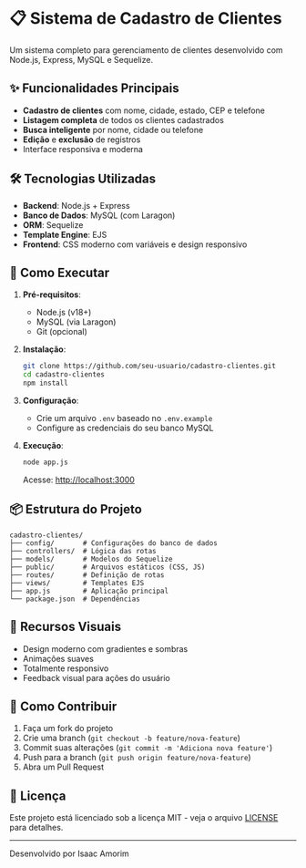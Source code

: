 # 📋 Sistema de Cadastro de Clientes

Um sistema completo para gerenciamento de clientes desenvolvido com Node.js, Express, MySQL e Sequelize.

## ✨ Funcionalidades Principais

- **Cadastro de clientes** com nome, cidade, estado, CEP e telefone
- **Listagem completa** de todos os clientes cadastrados
- **Busca inteligente** por nome, cidade ou telefone
- **Edição** e **exclusão** de registros
- Interface responsiva e moderna

## 🛠️ Tecnologias Utilizadas

- **Backend**: Node.js + Express
- **Banco de Dados**: MySQL (com Laragon)
- **ORM**: Sequelize
- **Template Engine**: EJS
- **Frontend**: CSS moderno com variáveis e design responsivo

## 🚀 Como Executar

1. **Pré-requisitos**:
   - Node.js (v18+)
   - MySQL (via Laragon)
   - Git (opcional)

2. **Instalação**:
   ```bash
   git clone https://github.com/seu-usuario/cadastro-clientes.git
   cd cadastro-clientes
   npm install
   ```

3. **Configuração**:
   - Crie um arquivo `.env` baseado no `.env.example`
   - Configure as credenciais do seu banco MySQL

4. **Execução**:
   ```bash
   node app.js
   ```
   Acesse: [http://localhost:3000](http://localhost:3000)

## 📦 Estrutura do Projeto

```
cadastro-clientes/
├── config/       # Configurações do banco de dados
├── controllers/  # Lógica das rotas
├── models/       # Modelos do Sequelize
├── public/       # Arquivos estáticos (CSS, JS)
├── routes/       # Definição de rotas
├── views/        # Templates EJS
├── app.js        # Aplicação principal
└── package.json  # Dependências
```

## 🌈 Recursos Visuais

- Design moderno com gradientes e sombras
- Animações suaves
- Totalmente responsivo
- Feedback visual para ações do usuário

## 🤝 Como Contribuir

1. Faça um fork do projeto
2. Crie uma branch (`git checkout -b feature/nova-feature`)
3. Commit suas alterações (`git commit -m 'Adiciona nova feature'`)
4. Push para a branch (`git push origin feature/nova-feature`)
5. Abra um Pull Request

## 📄 Licença

Este projeto está licenciado sob a licença MIT - veja o arquivo [LICENSE](LICENSE) para detalhes.

---

Desenvolvido por Isaac Amorim
